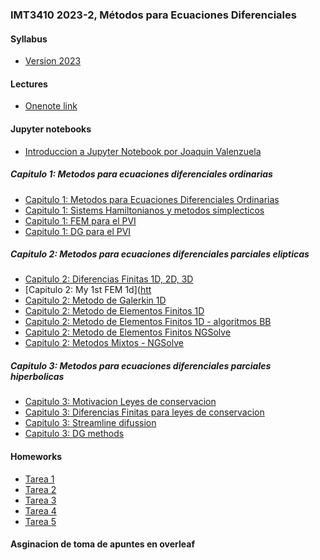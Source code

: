 ### IMT3410 2023-2, Métodos para Ecuaciones Diferenciales 

#### Syllabus
- [Version 2023](https://github.com/ManuelSanchezUribe/ManuelSanchezUribe.github.io/blob/main/IMT3410/IMT3410_2023.pdf)

#### Lectures
- [Onenote link](https://uccl0-my.sharepoint.com/:o:/g/personal/manuel_sanchez_uc_cl/Ep9oRVIeR9NJkFRny2ZQy2MB59SmjRjJ8FUzrQGjvROJyA?e=7xsdeS)

#### Jupyter notebooks
- [Introduccion a Jupyter Notebook por Joaquin Valenzuela](https://github.com/ManuelSanchezUribe/ManuelSanchezUribe.github.io/blob/main/IMT3410/Jupyter_intro/Intro_to_Jupyter_Notebooks.ipynb)
##### Capitulo 1: Metodos para ecuaciones diferenciales ordinarias
- [Capitulo 1: Metodos para Ecuaciones Diferenciales Ordinarias](https://github.com/ManuelSanchezUribe/ManuelSanchezUribe.github.io/blob/main/IMT3410/Capitulo1.ipynb)
- [Capitulo 1: Sistems Hamiltonianos y metodos simplecticos](https://github.com/ManuelSanchezUribe/ManuelSanchezUribe.github.io/blob/main/jupyter/Capitulo%201%20Hamiltonianos.ipynb)
- [Capitulo 1: FEM para el PVI](https://github.com/ManuelSanchezUribe/ManuelSanchezUribe.github.io/blob/main/IMT3410/Capitulo1_FEM_for_ODEs.ipynb)
- [Capitulo 1: DG para el PVI](https://github.com/ManuelSanchezUribe/ManuelSanchezUribe.github.io/blob/main/IMT3410/Capitulo1_DG_for_ODEs.ipynb)
##### Capitulo 2: Metodos para ecuaciones diferenciales parciales elipticas
- [Capitulo 2: Diferencias Finitas 1D, 2D, 3D](https://github.com/ManuelSanchezUribe/ManuelSanchezUribe.github.io/blob/main/IMT3410/Diferencias_Finitas_Poisson.ipynb)
- [Capitulo 2: My 1st FEM 1d]([htt](https://github.com/ManuelSanchezUribe/ManuelSanchezUribe.github.io/blob/main/IMT3410/Capitulo2_Mi_primer_FEM.ipynb)
- [Capitulo 2: Metodo  de Galerkin 1D](https://github.com/ManuelSanchezUribe/ManuelSanchezUribe.github.io/blob/main/IMT3410/Capitulo2_GalerkinMethods.ipynb)
- [Capitulo 2: Metodo de Elementos Finitos 1D](https://github.com/ManuelSanchezUribe/ManuelSanchezUribe.github.io/blob/main/IMT3410/FEM1D.ipynb)
- [Capitulo 2: Metodo de Elementos Finitos 1D - algoritmos BB](https://github.com/ManuelSanchezUribe/ManuelSanchezUribe.github.io/blob/main/IMT3410/FEM1d%20-%20BB%20algorithms.ipynb)
- [Capitulo 2: Metodo de Elementos Finitos NGSolve](https://github.com/ManuelSanchezUribe/ManuelSanchezUribe.github.io/blob/main/IMT3410/Capitulo2_NGSolve_FEM.ipynb)
- [Capitulo 2: Metodos Mixtos - NGSolve](https://github.com/ManuelSanchezUribe/ManuelSanchezUribe.github.io/blob/main/jupyter/MixedMethods.ipynb)
##### Capitulo 3: Metodos para ecuaciones diferenciales parciales hiperbolicas
- [Capitulo 3: Motivacion Leyes de conservacion](https://github.com/ManuelSanchezUribe/ManuelSanchezUribe.github.io/blob/main/IMT3410/Capitulo3_Motivacion.ipynb)
- [Capitulo 3: Diferencias Finitas para leyes de conservacion](https://github.com/ManuelSanchezUribe/ManuelSanchezUribe.github.io/blob/main/IMT3410/Capitulo3_diferenciasfinitas.ipynb)
- [Capitulo 3: Streamline difussion](https://github.com/ManuelSanchezUribe/ManuelSanchezUribe.github.io/blob/main/IMT3410/Capitulo3_fem.ipynb)
- [Capitulo 3: DG methods](https://github.com/ManuelSanchezUribe/ManuelSanchezUribe.github.io/blob/main/IMT3410/Capitulo3_DGmethods.ipynb)

#### Homeworks
- [Tarea 1]()
- [Tarea 2]()
- [Tarea 3]()
- [Tarea 4]()
- [Tarea 5]()

#### Asginacion de toma de apuntes en overleaf

